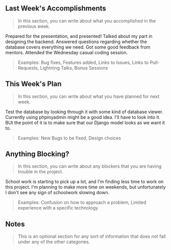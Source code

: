 ## Last Week's Accomplishments

> In this section, you can write about what you accomplished in the previous week.

Prepared for the presentation, and presented! Talked about my part in designing the backend. Answered questions regarding whether the database covers everything we need. Got some good feedback from mentors. Attended the Wednesday casual coding session.

> Examples:
> Bug fixes, Features added, Links to Issues, Links to Pull-Requests, Lightning Talks, Bonus Sessions

## This Week's Plan

> In this section, you can write about what you have planned for next week.

Test the database by looking through it with some kind of database viewer. Currently using phpmyadmin might be a good idea. I'll have to look into it. BUt the point of it is to make sure that our Django model looks as we want it to.

> Examples: New Bugs to be fixed, Design choices

## Anything Blocking?

> In this section, you can write about any blockers that you are having trouble in the project.

School work is starting to pick up a lot, and I'm finding less time to work on this project. I'm planning to make more time on weekends, but unfortunately I don't see any sign of schoolwork slowing down.

> Examples: Confusion on how to approach a problem, Limited experience with a specific technology

## Notes

> This is an optional section for any sort of information that does not fall under any of the other categories.
